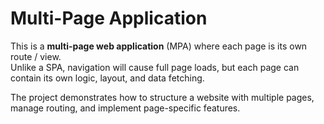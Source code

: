 # Multi-Page Application

This is a **multi-page web application** (MPA) where each page is its own route / view.  
Unlike a SPA, navigation will cause full page loads, but each page can contain its own logic, layout, and data fetching.  

The project demonstrates how to structure a website with multiple pages, manage routing, and implement page-specific features.
